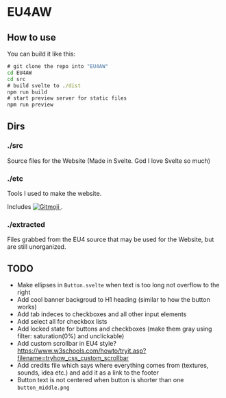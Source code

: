 # EU4AW

## How to use

You can build it like this:

```cmd
# git clone the repo into "EU4AW"
cd EU4AW
cd src
# build svelte to ./dist
npm run build
# start preview server for static files
npm run preview
```

## Dirs

### ./src

Source files for the Website (Made in Svelte. God I love Svelte so much)

### ./etc

Tools I used to make the website.

Includes <a href="https://gitmoji.dev">
  <img src="https://img.shields.io/badge/gitmoji-%20😜%20😍-FFDD67.svg?style=flat-square" alt="Gitmoji">
</a>.

### ./extracted

Files grabbed from the EU4 source that may be used for the Website, but are still unorganized.

## TODO

* Make ellipses in `Button.svelte` when text is too long not overflow to the right
* Add cool banner backgroud to H1 heading (similar to how the button works)
* Add tab indeces to checkboxes and all other input elements
* Add select all for checkbox lists
* Add locked state for buttons and checkboxes (make them gray using filter: saturation(0%) and unclickable)
* Add custom scrollbar in EU4 style? <https://www.w3schools.com/howto/tryit.asp?filename=tryhow_css_custom_scrollbar>
* Add credits file which says where everything comes from (textures, sounds, idea etc.) and add it as a link to the footer
* Button text is not centered when button is shorter than one `button_middle.png`
